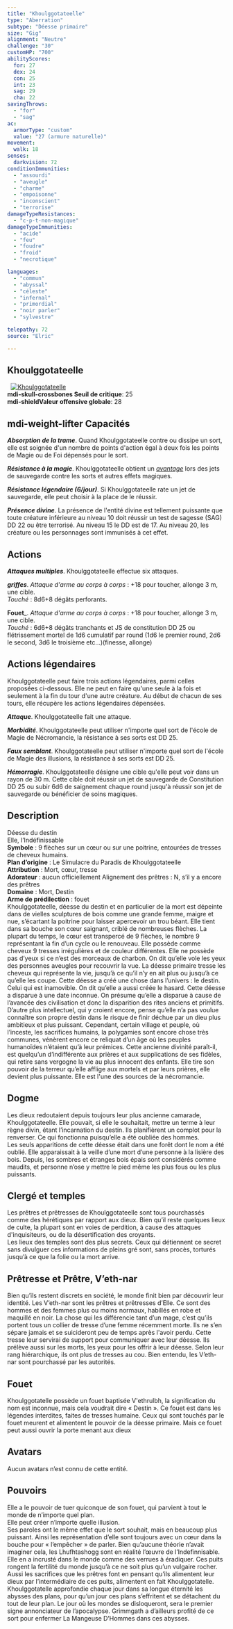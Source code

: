 ```yaml
---
title: "Khoulggotateelle"
type: "Aberration"
subtype: "Déesse primaire"
size: "Gig"
alignment: "Neutre"
challenge: "30"
customHP: "700"
abilityScores:
  for: 27
  dex: 24
  con: 25
  int: 23
  sag: 29
  cha: 22
savingThrows:
  - "for"
  - "sag"
ac:
  armorType: "custom"
  value: "27 (armure naturelle)"
movement:
  walk: 18
senses:
  darkvision: 72
conditionImmunities:
  - "assourdi"
  - "aveugle"
  - "charme"
  - "empoisonne"
  - "inconscient"
  - "terrorise"
damageTypeResistances:
  - "c-p-t-non-magique"
damageTypeImmunities:
  - "acide"
  - "feu"
  - "foudre"
  - "froid"
  - "necrotique"

languages:
  - "commun"
  - "abyssal"
  - "céleste"
  - "infernal"
  - "primordial"
  - "noir parler"
  - "sylvestre"

telepathy: 72
source: "Elric"

---
```

## Khoulggotateelle
&nbsp;
[![Khoulggotateelle](https://www.douaratil.fr/illustrations/aberration/khoulggotateellem.png)](https://www.douaratil.fr/illustrations/aberration/khoulggotateelle.jpg)   
**<v-icon>mdi-skull-crossbones</v-icon> Seuil de critique**: 25        
**<v-icon>mdi-shield</v-icon>Valeur offensive globale**: 28     
## <v-icon>mdi-weight-lifter</v-icon> Capacités
_**Absorption de la trame**_. Quand Khoulggotateelle contre ou dissipe un sort, elle est soignée d'un nombre de points d'action égal à deux fois les points de Magie ou de Foi dépensés pour le sort.   

_**Résistance à la magie**_. Khoulggotateelle obtient un [_avantage_](/utiliser-les-caracteristiques/#avantage-et-desavantage) lors des jets de sauvegarde contre les sorts et autres effets magiques.  

_**Résistance légendaire (6/jour)**_. Si Khoulggotateelle rate un jet de sauvegarde, elle peut choisir à la place de le réussir.  

_**Présence divine**_. La présence de l'entité divine est tellement puissante que toute créature inférieure au niveau 10 doit réussir un test de sagesse (SAG) DD 22 ou être terrorisé. Au niveau 15 le DD est de 17. Au niveau 20, les créature ou les personnages sont immunisés à cet effet.    

## Actions
_**Attaques multiples**_. Khoulggotateelle effectue six attaques.  

_**griffes**_. _Attaque d'arme au corps à corps_ : +18 pour toucher, allonge 3 m, une cible.  
_Touché_ : 8d6+8 dégâts perforants.

**Fouet**_. _Attaque d'arme au corps à corps_ : +18 pour toucher, allonge 3 m, une cible.  
_Touché_ : 6d6+8 dégâts tranchants et JS de constitution DD 25 ou flétrissement mortel de 1d6 cumulatif par round (1d6 le premier round, 2d6 le second, 3d6 le troisième etc...)(finesse, allonge)


## Actions légendaires
Khoulggotateelle peut faire trois actions légendaires, parmi celles proposées ci-dessous. Elle ne peut en faire qu'une seule à la fois et seulement à la fin du tour d'une autre créature. Au début de chacun de ses tours, elle récupère les actions légendaires dépensées.

_**Attaque**_. Khoulggotateelle fait une attaque.

_**Morbidité**_. Khoulggotateelle peut utiliser n'importe quel sort de l'école de Magie de Nécromancie, la résistance à ses sorts est DD 25.  

_**Faux semblant**_. Khoulggotateelle peut utiliser n'importe quel sort de l'école de Magie des illusions, la résistance à ses sorts est DD 25.

_**Hémorragie**_. Khoulggotateelle désigne une cible qu'elle peut voir dans un rayon de 30 m. Cette cible doit réussir un jet de sauvegarde de Constitution DD 25 ou subir 6d6 de saignement chaque round jusqu'à réussir son jet de sauvegarde ou bénéficier de soins magiques.  

## Description  
Déesse du destin  
Elle, l’Indéfinissable  
**Symbole** : 9 flèches sur un cœur ou sur une poitrine, entourées de tresses de cheveux humains.   
**Plan d’origine** : Le Simulacre du Paradis de  Khoulggotateelle  
**Attribution** : Mort, cœur, tresse   
**Adorateur** : aucun officiellement Alignement des prêtres : N, s’il y a encore des prêtres  
**Domaine** : Mort, Destin  
**Arme de prédilection** : fouet   
Khoulggotateelle, déesse du destin et en particulier de la mort est dépeinte dans de vielles sculptures de bois comme une grande femme, maigre et nue, s’écartant la poitrine pour laisser apercevoir un trou béant. Elle tient dans sa bouche son cœur saignant, criblé de nombreuses flèches. La plupart du temps, le cœur est transpercé de 9 flèches, le nombre 9 représentant la fin d’un cycle ou le renouveau. Elle possède comme cheveux 9 tresses irrégulières et de couleur différentes. Elle ne possède pas d’yeux si ce n’est des morceaux de charbon. On dit qu’elle vole les yeux des personnes aveugles pour recouvrir la vue. La déesse primaire tresse les cheveux qui représente la vie, jusqu’à ce qu’il n’y en ait plus ou jusqu’à ce qu’elle les coupe. Cette déesse a créé une chose dans l’univers : le destin. Celui qui est inamovible. On dit qu’elle a aussi créée le hasard. Cette déesse a disparue à une date inconnue. On présume qu’elle a disparue à cause de l’avancée des civilisation et donc la disparition des rites anciens et primitifs. D’autre plus intellectuel, qui y croient encore, pense qu’elle n’a pas voulue connaître son propre destin dans le risque de finir déchue par un dieu plus ambitieux et plus puissant. Cependant, certain village et peuple, où l’inceste, les sacrifices humains, la polygamies sont encore chose très communes, vénèrent encore ce reliquat d’un âge où les peuples humanoïdes n’étaient qu’à leur prémices. Cette ancienne divinité paraît-il, est quelqu’un d’indifférente aux prières et aux supplications de ses fidèles, qui retire sans vergogne la vie au plus innocent des enfants. Elle tire son pouvoir de la terreur qu’elle afflige aux mortels et par leurs prières, elle devient plus puissante. Elle est l'une des sources de la nécromancie.  



## Dogme  
Les dieux redoutaient depuis toujours leur plus ancienne camarade, Khoulggotateelle. Elle pouvait, si elle le souhaitait, mettre un terme à leur règne divin, étant l’incarnation du destin. Ils planifièrent un complot pour la renverser. Ce qui fonctionna puisqu’elle a été oubliée des hommes.  
Les seuls apparitions de cette déesse était dans une forêt dont le nom a été oublié. Elle apparaissait à la veille d’une mort d’une personne à la lisière des bois. Depuis, les sombres et étranges bois épais sont considérés comme maudits, et personne n’ose y mettre le pied même les plus fous ou les plus puissants.  

## Clergé et temples  
Les prêtres et prêtresses de Khoulggotateelle sont tous pourchassés comme des hérétiques par rapport aux dieux. Bien qu’il reste quelques lieux de culte, la plupart sont en voies de perdition, à cause des attaques d'inquisiteurs, ou de la désertification des croyants.  
Les lieux des temples sont des plus secrets. Ceux qui détiennent ce secret sans divulguer ces informations de pleins gré sont, sans procès, torturés jusqu’à ce que la folie ou la mort arrive.  

## Prêtresse et Prêtre, V’eth-nar
Bien qu’ils restent discrets en société, le monde finit bien par découvrir leur identité. Les V’eth-nar sont les prêtres et prêtresses d’Elle. Ce sont des hommes et des femmes plus ou moins normaux, habillés en robe et maquillé en noir. La chose qui les différencie tant d’un mage, c’est qu’ils portent tous un collier de tresse d’une femme récemment morte. Ils ne s’en sépare jamais et se suicideront peu de temps après l'avoir perdu. Cette tresse leur servirai de support pour communiquer avec leur déesse. Ils prélève aussi sur les morts, les yeux pour les offrir à leur déesse. Selon leur rang hiérarchique, ils ont plus de tresses au cou. Bien entendu, les V’eth-nar sont pourchassé par les autorités.  

## Fouet  
Khoulggotatelle possède un fouet baptisée V'ethrulbh, la signification du nom est inconnue, mais cela voudrait dire « Destin ». Ce fouet est dans les légendes interdites, faites de tresses humaine. Ceux qui sont touchés par le fouet meurent et alimentent le pouvoir de la déesse primaire. Mais ce fouet peut aussi ouvrir la porte menant aux dieux


## Avatars  
Aucun avatars n’est connu de cette entité.  

## Pouvoirs  
Elle a le pouvoir de tuer quiconque de son fouet, qui parvient à tout le monde de n’importe quel plan.  
Elle peut créer n’importe quelle illusion.  
Ses paroles ont le même effet que le sort souhait, mais en beaucoup plus puissant. Ainsi les représentation d’elle sont toujours avec un cœur dans la bouche pour « l’empêcher » de parler.
Bien qu’aucune théorie n’avait imaginer cela, les Lhufhtashogg sont en réalité l’œuvre de l’Indefinnisable. Elle en a incrusté dans le monde comme des verrues à éradiquer. Ces puits rongent la fertilité du monde jusqu’à ce ne soit plus qu’un vulgaire rocher. Aussi les sacrifices que les prêtres font en pensant qu’ils alimentent leur dieux par l’intermédiaire de ces puits, alimentent en fait Khoulggotatelle.  
Khoulggotatelle approfondie chaque jour dans sa longue éternité les abysses des plans, pour qu’un jour ces plans s’effritent et se détachent du tout de leur plan. Le jour où les mondes se disloqueront, sera le premier signe annonciateur de l’apocalypse. Grimmgath a d’ailleurs profité de ce sort pour enfermer La Mangeuse D’Hommes dans ces abysses.  
